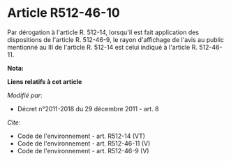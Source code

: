 # Article R512-46-10

Par dérogation à l'article R. 512-14, lorsqu'il est fait application des dispositions de l'article R. 512-46-9, le rayon
d'affichage de l'avis au public mentionné au III de l'article R. 512-14 est celui indiqué à l'article R. 512-46-11.

**Nota:**



**Liens relatifs à cet article**

_Modifié par_:

  - Décret n°2011-2018 du 29 décembre 2011 - art. 8

_Cite_:

  - Code de l'environnement - art. R512-14 (VT)
  - Code de l'environnement - art. R512-46-11 (V)
  - Code de l'environnement - art. R512-46-9 (V)
